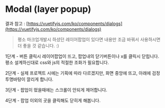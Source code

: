 # Modal \(layer popup\)

결과 참고 : [https://vuetifyjs.com/ko/components/dialogs](https://vuetifyjs.com/ko/components/dialogs) 

> 평소 마크업개발시 하셨던 레이어팝업이 있다면 내용만 조금 바꿔서 사용하시면 더 좋을 것 같습니다. :\)



1단계 - 버튼 클릭시 레이어팝업이 뜨고, 팝업내의 닫기버튼이나 x를 클릭시 닫힙니다.  
            평소 설계하신대로 css와 js의 적절한 조화가 필요합니다. 

2단계 - 실제 프로젝트 시에는 기획에 따라 다르겠지만, 화면 중앙에 뜨고, 아래에 검정 투명바탕이 깔리게 합니다. 

3단계 - 팝업이 떴을때에는 스크롤이 안되게 제어합니다. 

4단계 - 팝업 이외의 곳을 클릭해도 닫히게 해봅니다. 



